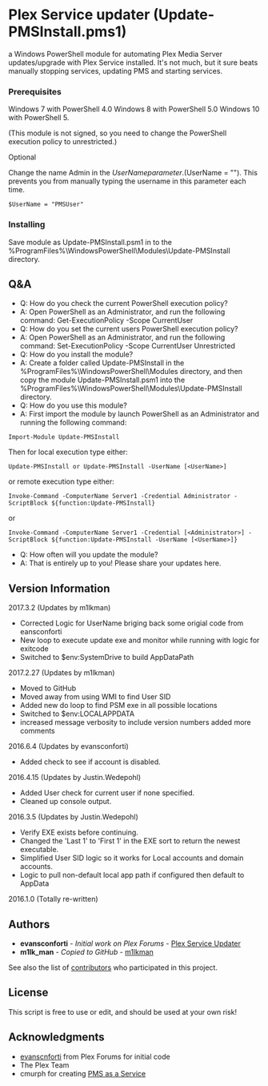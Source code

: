 # Plex Service updater (Update-PMSInstall.pms1)

a Windows PowerShell module for automating Plex Media Server updates/upgrade with Plex Service installed. It's not much, but it sure beats manually stopping services, updating PMS and starting services.

### Prerequisites

Windows 7 with PowerShell 4.0
Windows 8 with PowerShell 5.0
Windows 10 with PowerShell 5.

(This module is not signed, so you need to change the PowerShell execution policy to unrestricted.)

Optional

Change the name Admin in the $UserName parameter. ($UserName = ""). This prevents you from manually typing the username in this parameter each time.

```
$UserName = "PMSUser"
```
### Installing

Save module as Update-PMSInstall.psm1 in to the %ProgramFiles%\WindowsPowerShell\Modules\Update-PMSInstall directory.

## Q&A

* Q: How do you check the current PowerShell execution policy?
* A: Open PowerShell as an Administrator, and run the following command: Get-ExecutionPolicy -Scope CurrentUser
* Q: How do you set the current users PowerShell execution policy?
* A: Open PowerShell as an Administrator, and run the following command: Set-ExecutionPolicy -Scope CurrentUser Unrestricted
* Q: How do you install the module?
* A: Create a folder called Update-PMSInstall in the %ProgramFiles%\WindowsPowerShell\Modules directory, and then copy the module Update-PMSInstall.psm1 into the %ProgramFiles%\WindowsPowerShell\Modules\Update-PMSInstall directory.
* Q: How do you use this module?
* A: First import the module by launch PowerShell as an Administrator and running the following command:
```
Import-Module Update-PMSInstall
```
Then for local execution type either:
```
Update-PMSInstall or Update-PMSInstall -UserName [<UserName>]
```
or remote execution type either:
```
Invoke-Command -ComputerName Server1 -Credential Administrator -ScriptBlock ${function:Update-PMSInstall}
```
or
```
Invoke-Command -ComputerName Server1 -Credential [<Administrator>] -ScriptBlock ${function:Update-PMSInstall -UserName [<UserName>]}
```
* Q:  How often will you update the module?
* A: That is entirely up to you! Please share your updates here.

## Version Information

  2017.3.2 (Updates by m1lkman)
  * Corrected Logic for UserName briging back some origial code from eansconforti
  * New loop to execute update exe and monitor while running with logic for exitcode
  * Switched to $env:SystemDrive to build AppDataPath

  2017.2.27 (Updates by m1lkman)
  * Moved to GitHub
  * Moved away from using WMI to find User SID
  * Added new do loop to find PSM exe in all possible locations
  * Switched to $env:LOCALAPPDATA
  * increased message verbosity to include version numbers added more comments

  2016.6.4 (Updates by evansconforti)
  * Added check to see if account is disabled.

  2016.4.15 (Updates by Justin.Wedepohl)
  * Added User check for current user if none specified.
  * Cleaned up console output.

  2016.3.5 (Updates by Justin.Wedepohl)
  * Verify EXE exists before continuing.
  * Changed the 'Last 1' to 'First 1' in the EXE sort to return the newest executable.
  * Simplified User SID logic so it works for Local accounts and domain accounts.
  * Logic to pull non-default local app path if configured then default to AppData

  2016.1.0 (Totally re-written)

## Authors

* **evansconforti** - *Initial work on Plex Forums* - [Plex Service Updater](https://forums.plex.tv/discussion/136596/utility-plex-service-updater/p1)
* **m1lk_man** - *Copied to GitHub* - [m1lkman](https://github.com/m1lkman)

See also the list of [contributors](https://github.com/your/project/contributors) who participated in this project.

## License

This script is free to use or edit, and should be used at your own risk!

## Acknowledgments

* [evanscnforti](https://forums.plex.tv/profile/discussions/evansconforti) from Plex Forums for initial code
* The Plex Team
* cmurph for creating [PMS as a Service](https://forums.plex.tv/discussion/93994/pms-as-a-service/p1)
